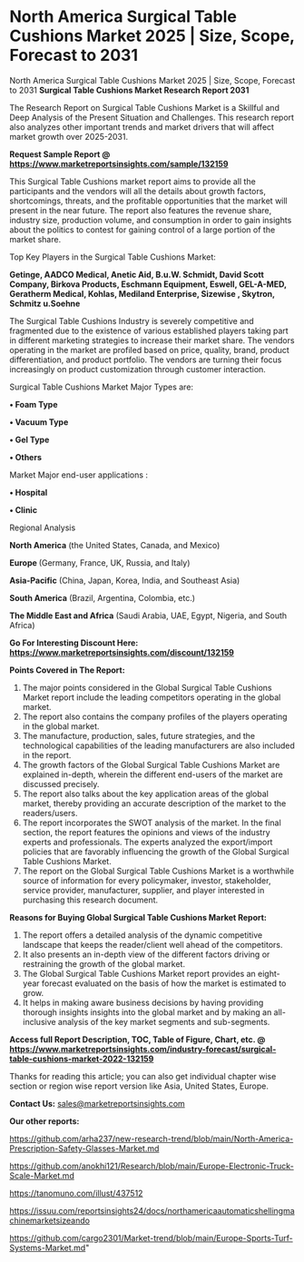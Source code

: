 # North America Surgical Table Cushions Market 2025 | Size, Scope, Forecast to 2031
North America Surgical Table Cushions Market 2025 | Size, Scope, Forecast to 2031
<strong>Surgical Table Cushions Market Research Report 2031</strong>

The Research Report on Surgical Table Cushions Market is a Skillful and Deep Analysis of the Present Situation and Challenges. This research report also analyzes other important trends and market drivers that will affect market growth over 2025-2031.

<strong>Request Sample Report @ <a href=https://www.marketreportsinsights.com/sample/132159>https://www.marketreportsinsights.com/sample/132159</a></strong>

This Surgical Table Cushions market report aims to provide all the participants and the vendors will all the details about growth factors, shortcomings, threats, and the profitable opportunities that the market will present in the near future. The report also features the revenue share, industry size, production volume, and consumption in order to gain insights about the politics to contest for gaining control of a large portion of the market share.

Top Key Players in the Surgical Table Cushions Market:

<strong>Getinge, AADCO Medical, Anetic Aid, B.u.W. Schmidt, David Scott Company, Birkova Products, Eschmann Equipment, Eswell, GEL-A-MED, Geratherm Medical, Kohlas, Mediland Enterprise, Sizewise , Skytron, Schmitz u.Soehne</strong>

The Surgical Table Cushions Industry is severely competitive and fragmented due to the existence of various established players taking part in different marketing strategies to increase their market share. The vendors operating in the market are profiled based on price, quality, brand, product differentiation, and product portfolio. The vendors are turning their focus increasingly on product customization through customer interaction.

Surgical Table Cushions Market Major Types are:

<strong>• Foam Type

• Vacuum Type

• Gel Type

• Others</strong>

Market Major end-user applications :

<strong>• Hospital

• Clinic</strong>

Regional Analysis

</u><strong><b>North America</b></strong> (the United States, Canada, and Mexico)

<strong><b>Europe </b></strong>(Germany, France, UK, Russia, and Italy)

<strong><b>Asia-Pacific</b></strong> (China, Japan, Korea, India, and Southeast Asia)

<strong><b>South America</b></strong> (Brazil, Argentina, Colombia, etc.)

<strong><b>The Middle East and Africa</b></strong> (Saudi Arabia, UAE, Egypt, Nigeria, and South Africa)

<strong>Go For Interesting Discount Here: <a href=https://www.marketreportsinsights.com/discount/132159>https://www.marketreportsinsights.com/discount/132159</a></strong>

<strong>Points Covered in The Report:</strong>
<ol>
  <li>The major points considered in the Global Surgical Table Cushions Market report include the leading competitors operating in the global market.</li>
  <li>The report also contains the company profiles of the players operating in the global market.</li>
  <li>The manufacture, production, sales, future strategies, and the technological capabilities of the leading manufacturers are also included in the report.</li>
  <li>The growth factors of the Global Surgical Table Cushions Market are explained in-depth, wherein the different end-users of the market are discussed precisely.</li>
  <li>The report also talks about the key application areas of the global market, thereby providing an accurate description of the market to the readers/users.</li>
  <li>The report incorporates the SWOT analysis of the market. In the final section, the report features the opinions and views of the industry experts and professionals. The experts analyzed the export/import policies that are favorably influencing the growth of the Global Surgical Table Cushions Market.</li>
  <li>The report on the Global Surgical Table Cushions Market is a worthwhile source of information for every policymaker, investor, stakeholder, service provider, manufacturer, supplier, and player interested in purchasing this research document.</li>
</ol>
<strong>Reasons for Buying Global Surgical Table Cushions Market Report:</strong>

<ol>
  <li>The report offers a detailed analysis of the dynamic competitive landscape that keeps the reader/client well ahead of the competitors.</li>
  <li>It also presents an in-depth view of the different factors driving or restraining the growth of the global market.</li>
  <li>The Global Surgical Table Cushions Market report provides an eight-year forecast evaluated on the basis of how the market is estimated to grow.</li>
  <li>It helps in making aware business decisions by having providing thorough insights insights into the global market and by making an all-inclusive analysis of the key market segments and sub-segments.</li>
</ol>
<strong>Access full Report Description, TOC, Table of Figure, Chart, etc. @ <a href=https://www.marketreportsinsights.com/industry-forecast/surgical-table-cushions-market-2022-132159>https://www.marketreportsinsights.com/industry-forecast/surgical-table-cushions-market-2022-132159</a></strong>


Thanks for reading this article; you can also get individual chapter wise section or region wise report version like Asia, United States, Europe.

<strong>Contact Us:</strong>
sales@marketreportsinsights.com

<strong>Our other reports:</strong>

<a href=https://github.com/arha237/new-research-trend/blob/main/North-America-Prescription-Safety-Glasses-Market.md>https://github.com/arha237/new-research-trend/blob/main/North-America-Prescription-Safety-Glasses-Market.md</a>

<a href=https://github.com/anokhi121/Research/blob/main/Europe-Electronic-Truck-Scale-Market.md>https://github.com/anokhi121/Research/blob/main/Europe-Electronic-Truck-Scale-Market.md</a>

<a href=https://tanomuno.com/illust/437512>https://tanomuno.com/illust/437512</a>

<a href=https://issuu.com/reportsinsights24/docs/northamericaautomaticshellingmachinemarketsizeando>https://issuu.com/reportsinsights24/docs/northamericaautomaticshellingmachinemarketsizeando</a>

<a href=https://github.com/cargo2301/Market-trend/blob/main/Europe-Sports-Turf-Systems-Market.md>https://github.com/cargo2301/Market-trend/blob/main/Europe-Sports-Turf-Systems-Market.md</a>"
